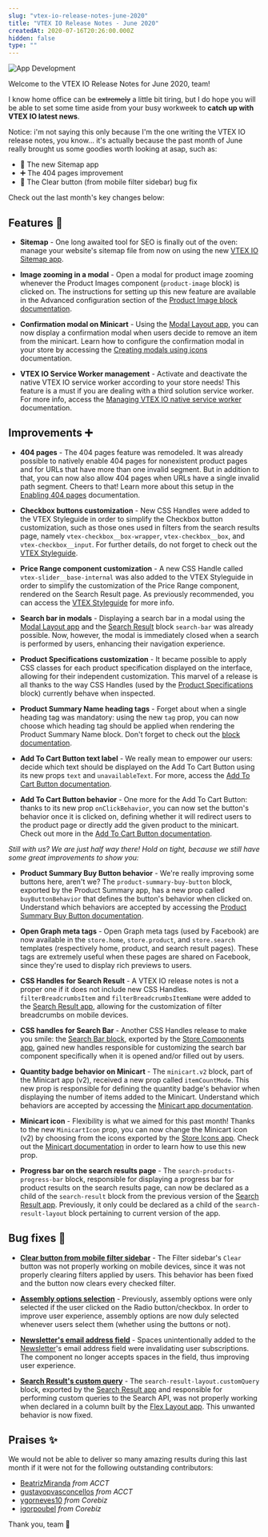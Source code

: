 ```yaml
---
slug: "vtex-io-release-notes-june-2020"
title: "VTEX IO Release Notes - June 2020"
createdAt: 2020-07-16T20:26:00.000Z
hidden: false
type: ""
---
```


![App Development](https://cdn.jsdelivr.net/gh/vtexdocs/dev-portal-content@main/images/vtex-io-release-notes-june-2020-0.png)

Welcome to the VTEX IO Release Notes for June 2020, team!

I know home office can be ~~extremely~~ a little bit tiring, but I do hope you will be able to set some time aside from your busy workweek to **catch up with VTEX IO latest news**.

Notice: i'm not saying this only because I'm the one writing the VTEX IO release notes, you know... it's actually because the past month of June really brought us some goodies worth looking at asap, such as:

- 🚀 The new Sitemap app
- ➕ The 404 pages improvement
- 🐛 The Clear button (from mobile filter sidebar) bug fix

Check out the last month's key changes below:

## Features  🚀

- **Sitemap** - One long awaited tool for SEO is finally out of the oven: manage your website's sitemap file from now on using the new [VTEX IO Sitemap app](https://vtex.io/docs/components/functional/vtex.store-sitemap/).

- **Image zooming in a modal** - Open a modal for product image zooming whenever the Product Images component (`product-image` block) is clicked on. The instructions for setting up this new feature are available in the Advanced configuration section of the [Product Image block documentation](https://developers.vtex.com/docs/guides/vtex-store-components-productimages/).

- **Confirmation modal on Minicart**  - Using the [Modal Layout app](https://developers.vtex.com/docs/guides/vtex-modal-layout/), you can now display a confirmation modal when users decide to remove an item from the minicart. Learn how to configure the confirmation modal in your store by accessing the [Creating modals using icons](https://vtex.io/docs/recipes/templates/creating-modals-using-icons/) documentation.

- **VTEX IO Service Worker management** - Activate and deactivate the native VTEX IO service worker according to your store needs! This feature is a must if you are dealing with a third solution service worker. For more info, access the [Managing VTEX IO native service worker](https://vtex.io/docs/recipes/store-management/deactivating-the-vtex-io-native-service-worker/) documentation.

## Improvements ➕

- **404 pages** - The 404 pages feature was remodeled. It was already possible to natively enable 404 pages for nonexistent product pages and for URLs that have more than one invalid segment. But in addition to that, you can now also allow 404 pages when URLs have a single invalid path segment. Cheers to that! Learn more about this setup in the [Enabling 404 pages](https://vtex.io/docs/recipes/store-management/enabling-404-pages/) documentation.  

- **Checkbox buttons customization**  - New CSS Handles were added to the VTEX Styleguide in order to simplify the Checkbox button customization, such as those ones used in filters from the search results page, namely `vtex-checkbox__box-wrapper`, `vtex-checkbox__box`, and `vtex-checkbox__input`. For further details, do not forget to check out the [VTEX Styleguide](https://styleguide.vtex.com/).

- **Price Range component customization**  - A new CSS Handle called `vtex-slider__base-internal` was also added to the VTEX Styleguide in order to simplify the customization of the Price Range component, rendered on the Search Result page. As previously recommended, you can access the [VTEX Styleguide](https://styleguide.vtex.com/) for more info.

- **Search bar in modals** -  Displaying a search bar in a modal using the [Modal Layout app](https://developers.vtex.com/docs/guides/vtex-modal-layout/) and the  [Search Result](https://developers.vtex.com/docs/guides/vtex-search-result/) block `search-bar` was already possible. Now, however, the modal is immediately closed when a search is performed by users, enhancing their navigation experience.

- **Product Specifications customization** - It became possible to apply CSS classes for each product specification displayed on the interface, allowing for their independent customization. This marvel of a release is all thanks to the way CSS Handles (used by the [Product Specifications](https://developers.vtex.com/docs/guides/vtex-store-components-productspecifications/) block) currently behave when inspected.

- **Product Summary Name heading tags**  - Forget about when a single heading tag was mandatory: using the new `tag` prop, you can now choose which heading tag should be applied when rendering the Product Summary Name block.  Don't forget to check out the [block documentation](https://developers.vtex.com/docs/guides/vtex-product-summary-productsummaryname/).

- **Add To Cart Button text label** - We really mean to empower our users: decide which text should be displayed on the Add To Cart Button using its new props `text` and `unavailableText`. For more, access the [Add To Cart Button documentation](https://developers.vtex.com/docs/guides/vtex-add-to-cart-button/).

- **Add To Cart Button behavior** - One more for the Add To Cart Button: thanks to its new prop `onClickBehavior`, you can now set the button's behavior once it is clicked on, defining whether it will redirect users to the product page or directly add the given product to the minicart.  Check out more in the [Add To Cart Button documentation](https://developers.vtex.com/docs/guides/vtex-add-to-cart-button/).

*Still with us? We are just half way there! Hold on tight, because we still have some great improvements to show you:*

- **Product Summary Buy Button behavior** - We're really improving some buttons here, aren't we? The `product-summary-buy-button` block, exported by the Product Summary app, has a new prop called `buyButtonBehavior` that defines the button's behavior when clicked on. Understand which behaviors are accepted by accessing the [Product Summary Buy Button documentation](https://developers.vtex.com/docs/guides/vtex-product-summary-productsummarybuybutton).

- **Open Graph meta tags** -  Open Graph meta tags (used by Facebook) are now available in the `store.home`, `store.product`, and `store.search` templates (respectively home, product, and search result pages). These tags are extremely useful when these pages are shared on Facebook, since they're used to display rich previews to users.

- **CSS Handles for Search Result** - A VTEX IO release notes is not a proper one if it does not include new CSS Handles. `filterBreadcrumbsItem` and `filterBreadcrumbsItemName` were added to the [Search Result app](https://developers.vtex.com/docs/guides/vtex-search-result/), allowing for the customization of filter breadcrumbs on mobile devices.

- **CSS handles for Search Bar** - Another CSS Handles release to make you smile: the [Search Bar block](https://developers.vtex.com/docs/guides/vtex-store-components-searchbar/), exported by the [Store Components app](https://developers.vtex.com/docs/guides/vtex-store-components), gained new handles responsible for customizing the search bar component specifically when it is opened and/or filled out by users.

- **Quantity badge behavior on Minicart** - The `minicart.v2` block, part of the Minicart app (v2), received a new prop called `itemCountMode`. This new prop is responsible for defining the quantity badge's behavior when displaying the number of items added to the Minicart.  Understand which behaviors are accepted by accessing the [Minicart app documentation](https://developers.vtex.com/docs/guides/vtex-minicart/).

- **Minicart icon** - Flexibility is what we aimed for this past month! Thanks to the new `MinicartIcon` prop, you can now change the Minicart icon (v2) by choosing from the icons exported by the [Store Icons app](https://developers.vtex.com/docs/guides/vtex-store-icons/). Check out the [Minicart documentation](https://developers.vtex.com/docs/guides/vtex-minicart/) in order to learn how to use this new prop.

- **Progress bar on the search results page** - The `search-products-progress-bar` block, responsible for displaying a progress bar for product results on the search results page, can now be declared as a child of the `search-result` block from the previous version of the [Search Result app](https://developers.vtex.com/docs/guides/vtex-search-result/). Previously, it only could be declared as a child of the `search-result-layout` block pertaining to current version of the app.

## Bug fixes 🐛

- **[Clear button from mobile filter sidebar](https://github.com/vtex-apps/search-result/pull/376)** - The Filter sidebar's `Clear` button was not properly working on mobile devices, since it was not properly clearing filters applied by users. This behavior has been fixed and the button now clears every checked filter.  

- **[Assembly options selection](https://github.com/vtex-apps/product-customizer/pull/67)** - Previously, assembly options were only selected if the user clicked on the Radio button/checkbox. In order to improve user experience, assembly options are now duly selected whenever users select them (whether using the buttons or not).

- **[Newsletter's email address field](https://github.com/vtex-apps/store-components/pull/790)** - Spaces unintentionally added to the [Newsletter](https://developers.vtex.com/docs/guides/vtex-store-components-newsletter/)'s email address field were invalidating user subscriptions. The component no longer accepts spaces in the field, thus improving user experience.

- **[Search Result's custom query](https://github.com/vtex-apps/search-result/pull/359)**  - The `search-result-layout.customQuery` block, exported by the [Search Result app](https://developers.vtex.com/docs/guides/vtex-search-result/) and responsible for performing custom queries to the Search API, was not properly working when declared in a column built by the [Flex Layout app](https://developers.vtex.com/docs/guides/vtex-flex-layout/). This unwanted behavior is now fixed.

## Praises ✨

We would not be able to deliver so many amazing results during this last month if it were not for the following outstanding contributors:

- [BeatrizMiranda](https://github.com/BeatrizMiranda)  *from ACCT*
- [gustavopvasconcellos](https://github.com/gustavopvasconcellos) *from ACCT*
- [ygorneves10](https://github.com/ygorneves10) *from Corebiz*
- [igorpoubel](https://github.com/igorpoubel) *from Corebiz*

Thank you, team  💪
